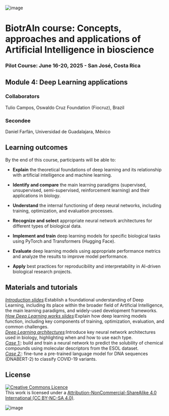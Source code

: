 ![image](https://github.com/user-attachments/assets/c8f408d4-3f11-4c67-a3b6-7c4442f410e3)

# BiotrAIn course: Concepts, approaches and applications of Artificial Intelligence in bioscience

### Pilot Course: June 16-20, 2025 - San José, Costa Rica

## Module 4: Deep Learning applications

### Collaborators
Tulio Campos, Oswaldo Cruz Foundation (Fiocruz), Brazil

### Secondee

Daniel Farfán, Universidad de Guadalajara, México
## Learning outcomes
By the end of this course, participants will be able to: 

- **Explain** the theoretical foundations of deep learning and its relationship with artificial intelligence and machine learning.

- **Identify and compare** the main learning paradigms (supervised, unsupervised, semi-supervised, reinforcement learning) and their applications in biology.

- **Understand** the internal functioning of deep neural networks, including training, optimization, and evaluation processes.

- **Recognize and select** appropriate neural network architectures for different types of biological data.

- **Implement and train** deep learning models for specific biological tasks using PyTorch and Transformers (Hugging Face).

- **Evaluate** deep learning models using appropriate performance metrics and analyze the results to improve model performance.

- **Apply** best practices for reproducibility and interpretability in AI-driven biological research projects.

   
## Materials and tutorials
[*Introduction slides*](https://alumnosudgmx-my.sharepoint.com/:p:/g/personal/mdaniel_rodriguez_alumnos_udg_mx/EQBFxQ_0L-JOj1Stv0fETC4B0DeyK3SBsutzGvMWpla1KA?e=4loJ0I):Establish a foundational understanding of Deep Learning, including its place within the broader field of Artificial Intelligence, the main learning paradigms, and widely-used development frameworks.
<br>
[*How Deep Learning works slides*](https://alumnosudgmx-my.sharepoint.com/:p:/g/personal/mdaniel_rodriguez_alumnos_udg_mx/EW1FUyUdfQ5AhWh8rILmP8IBt4a6IinKXuE-hZfeXXnQpA?e=Nyzjc9):Explain how deep learning models function, including key components of training, optimization, evaluation, and common challenges.
<br>
[*Deep Learning architectures*](https://alumnosudgmx-my.sharepoint.com/:p:/g/personal/mdaniel_rodriguez_alumnos_udg_mx/EYgsqv_vnfVOpjP9dkPqZbEBO9lhXiohe3fUz3OInIZylA?e=Bexfea):Introduce key neural network architectures used in biology, highlighting when and how to use each type.
<br>
[*Case 1:*](https://colab.research.google.com/drive/1m3dITTWmBAjJtKwxn04C4ZyKcNzRGr0P?usp=sharing): build and train a neural network to predict the solubility of chemical compounds
using molecular descriptors from the ESOL dataset.
<br>
[*Case 2:*](https://colab.research.google.com/drive/1Yl6lq9mxe2iKFSV-yKwN_t_QOFsntCp6?usp=sharing):  fine-tune a pre-trained language model for DNA sequences (DNABERT-2) to classify COVID-19 variants.
<br>

## License
<a rel="license" href="http://creativecommons.org/licenses/by/4.0/"><img alt="Creative Commons Licence" style="border-width:0" src="https://i.creativecommons.org/l/by-nc-sa/4.0/88x31.png" /></a><br />This work is licensed under a <a rel="license" href="https://creativecommons.org/licenses/by-nc-sa/4.0/">Attribution-NonCommercial-ShareAlike 4.0 International (CC BY-NC-SA 4.0)</a>.

![image](https://github.com/user-attachments/assets/33d0775f-902c-4a0c-8bbc-6a7c7947a132)

